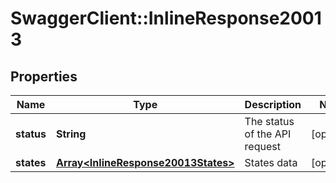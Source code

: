 # SwaggerClient::InlineResponse20013

## Properties
Name | Type | Description | Notes
------------ | ------------- | ------------- | -------------
**status** | **String** | The status of the API request | [optional] 
**states** | [**Array&lt;InlineResponse20013States&gt;**](InlineResponse20013States.md) | States data | [optional] 


